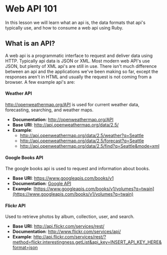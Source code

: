 # Web API 101
In this lesson we will learn what an api is, the data formats that api's typically use, and how to consume a web api using Ruby.

## What is an API?
A web api is a programmatic interface to request and deliver data using HTTP. Typically api data is JSON or XML. Most modern web API's use JSON, but plenty of XML api's are still in use. There isn't much difference between an api and the applications we've been making so far, except the responses aren't in HTML and usually the request is not coming from a browser. A few example api's are:

#### Weather API

http://openweathermap.org/API is used for current weather data, forecasting, searching, and weather maps.

- **Documentation**: http://openweathermap.org/API
- **Base URI**: http://api.openweathermap.org/data/2.5/
- **Example**:
    - http://api.openweathermap.org/data/2.5/weather?q=Seattle
    - http://api.openweathermap.org/data/2.5/forecast?q=Seattle
    - http://api.openweathermap.org/data/2.5/find?q=Seattle&mode=xml

#### Google Books API
The google books api is used to request and information about books.

- **Base URI**: https://www.googleapis.com/books/v1
- **Documentation**: [Google API](https://developers.google.com/books/docs/v1/using)
- **Example**: [https://www.googleapis.com/books/v1/volumes?q=twain](https://www.googleapis.com/books/v1/volumes?q=twain)

#### Flickr API
Used to retrieve photos by album, collection, user, and search.

- **Base URI**: http://api.flickr.com/services/rest/
- **Documentation**: http://www.flickr.com/services/api/
- **Example**: http://api.flickr.com/services/rest/?method=flickr.interestingness.getList&api_key=INSERT_API_KEY_HERE&format=json
